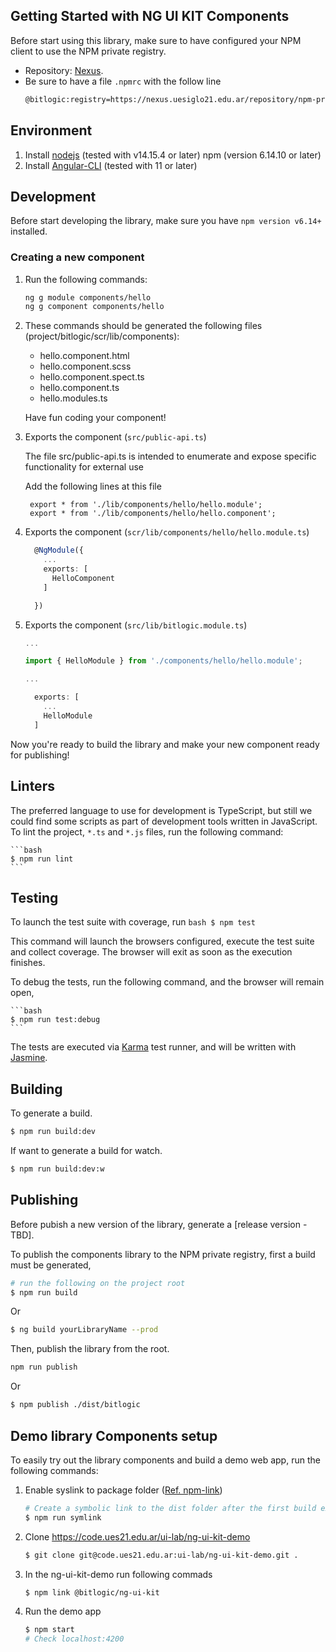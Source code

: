## Getting Started with NG UI KIT Components

Before start using this library, make sure to have configured your NPM client to use the NPM private registry. 

  * Repository: [Nexus](https://nexus.uesiglo21.edu.ar/#browse/browse:npm-private:%40s21).
  * Be sure to have a file `.npmrc` with the follow line
      ```sh
      @bitlogic:registry=https://nexus.uesiglo21.edu.ar/repository/npm-private/
      ```

## Environment

1. Install  [nodejs](https://nodejs.org/) (tested with v14.15.4 or later)
  npm (version 6.14.10 or later)
2. Install [Angular-CLI](https://github.com/angular/angular-cli) (tested with 11 or later)


## Development

Before start developing the library, make sure you have ``npm version v6.14+`` installed.

### Creating a new component

  1. Run the following commands:

      ```sh
      ng g module components/hello
      ng g component components/hello
      ```

  2. These commands should be generated the following files (project/bitlogic/scr/lib/components):

      * hello.component.html
      * hello.component.scss
      * hello.component.spect.ts
      * hello.component.ts
      * hello.modules.ts

      Have fun coding your component!

  3. Exports the component (`src/public-api.ts`)

      The file src/public-api.ts is intended to enumerate and expose specific functionality for external use
      
      Add the following lines at this file

          export * from './lib/components/hello/hello.module';
          export * from './lib/components/hello/hello.component';

  
  4. Exports the component (`scr/lib/components/hello/hello.module.ts`)

        ```ts
          @NgModule({
            ...
            exports: [
              HelloComponent
            ]

          })  
        ```

  5. Exports the component (`src/lib/bitlogic.module.ts`)


      ```ts
      ...

      import { HelloModule } from './components/hello/hello.module';

      ...

        exports: [
          ...
          HelloModule    
        ]

      ```


Now you're ready to build the library and make your new component ready for publishing!

## Linters

The preferred language to use for development is TypeScript, but still we could find some scripts as part of development tools written in JavaScript.
To lint the project, `*.ts` and `*.js` files, run the following command:

    ```bash
    $ npm run lint
    ```

## Testing

To launch the test suite with coverage, run
    ```bash
    $ npm test
    ```

This command will launch the browsers configured, execute the test suite and collect coverage. The browser will exit as soon as the execution finishes.

To debug the tests, run the following command, and the browser will remain open,

    ```bash
    $ npm run test:debug
    ```

The tests are executed via [Karma](https://karma-runner.github.io) test runner, and will be written with [Jasmine](https://jasmine.github.io/).


## Building

To generate a build.

```bash
$ npm run build:dev
```

If want to generate a build for watch.

```bash
$ npm run build:dev:w
```


## Publishing

Before pubish a new version of the library, generate a [release version - TBD].

To publish the components library to the NPM private registry, first a build must be generated,
```bash
# run the following on the project root
$ npm run build
```

Or

```bash
$ ng build yourLibraryName --prod

```

Then, publish the library from the root.

  ```bash
  npm run publish
  ```
Or

  ```bash
  $ npm publish ./dist/bitlogic
  ```

## Demo library Components setup

To easily try out the library components and build a demo web app, run the following commands:

1. Enable syslink to package folder ([Ref. npm-link](https://docs.npmjs.com/cli/v7/commands/npm-link))

    ```bash
    # Create a symbolic link to the dist folder after the first build execution
    $ npm run symlink
    ```

2. Clone https://code.ues21.edu.ar/ui-lab/ng-ui-kit-demo

    ```bash
    $ git clone git@code.ues21.edu.ar:ui-lab/ng-ui-kit-demo.git .
    ```

3. In the ng-ui-kit-demo run following commads

    ```bash
    $ npm link @bitlogic/ng-ui-kit
    ```

4. Run the demo app

    ```bash
    $ npm start
    # Check localhost:4200
    ```
